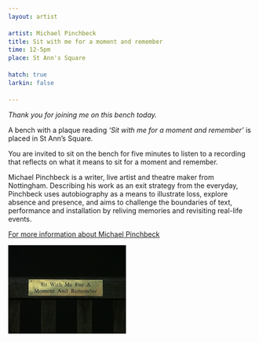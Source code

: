 ```yaml
---
layout: artist

artist: Michael Pinchbeck
title: Sit with me for a moment and remember
time: 12-5pm
place: St Ann's Square

hatch: true
larkin: false

---
```


*Thank you for joining me on this bench today.*     

A bench with a plaque reading *‘Sit with me for a moment and remember’* is placed in St Ann’s Square.

You are invited to sit on the bench for five minutes to listen to a recording that reflects on what it means to sit for a moment and remember.

Michael Pinchbeck is a writer, live artist and theatre maker from Nottingham. Describing his work as an exit strategy from the everyday, Pinchbeck uses autobiography as a means to illustrate loss, explore absence and presence, and aims to challenge the boundaries of text, performance and installation by reliving memories and revisiting real-life events.    

[For more information about Michael Pinchbeck](www.michaelpinchbeck.co.uk)     

![Sit with me...](Sitwithme.jpg)

